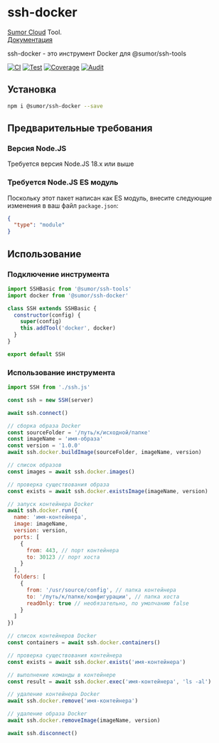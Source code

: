 # ssh-docker

[Sumor Cloud](https://sumor.cloud) Tool.  
[Документация](https://sumor.cloud/ssh-docker)

ssh-docker - это инструмент Docker для @sumor/ssh-tools

[![CI](https://github.com/sumor-cloud/ssh-docker/actions/workflows/ci.yml/badge.svg)](https://github.com/sumor-cloud/ssh-docker/actions/workflows/ci.yml)
[![Test](https://github.com/sumor-cloud/ssh-docker/actions/workflows/ut.yml/badge.svg)](https://github.com/sumor-cloud/ssh-docker/actions/workflows/ut.yml)
[![Coverage](https://github.com/sumor-cloud/ssh-docker/actions/workflows/coverage.yml/badge.svg)](https://github.com/sumor-cloud/ssh-docker/actions/workflows/coverage.yml)
[![Audit](https://github.com/sumor-cloud/ssh-docker/actions/workflows/audit.yml/badge.svg)](https://github.com/sumor-cloud/ssh-docker/actions/workflows/audit.yml)

## Установка

```bash
npm i @sumor/ssh-docker --save
```

## Предварительные требования

### Версия Node.JS

Требуется версия Node.JS 18.x или выше

### Требуется Node.JS ES модуль

Поскольку этот пакет написан как ES модуль,
внесите следующие изменения в ваш файл `package.json`:

```json
{
  "type": "module"
}
```

## Использование

### Подключение инструмента

```js
import SSHBasic from '@sumor/ssh-tools'
import docker from '@sumor/ssh-docker'

class SSH extends SSHBasic {
  constructor(config) {
    super(config)
    this.addTool('docker', docker)
  }
}

export default SSH
```

### Использование инструмента

```js
import SSH from './ssh.js'

const ssh = new SSH(server)

await ssh.connect()

// сборка образа Docker
const sourceFolder = '/путь/к/исходной/папке'
const imageName = 'имя-образа'
const version = '1.0.0'
await ssh.docker.buildImage(sourceFolder, imageName, version)

// список образов
const images = await ssh.docker.images()

// проверка существования образа
const exists = await ssh.docker.existsImage(imageName, version)

// запуск контейнера Docker
await ssh.docker.run({
  name: 'имя-контейнера',
  image: imageName,
  version: version,
  ports: [
    {
      from: 443, // порт контейнера
      to: 30123 // порт хоста
    }
  ],
  folders: [
    {
      from: '/usr/source/config', // папка контейнера
      to: '/путь/к/папке/конфигурации', // папка хоста
      readOnly: true // необязательно, по умолчанию false
    }
  ]
})

// список контейнеров Docker
const containers = await ssh.docker.containers()

// проверка существования контейнера
const exists = await ssh.docker.exists('имя-контейнера')

// выполнение команды в контейнере
const result = await ssh.docker.exec('имя-контейнера', 'ls -al')

// удаление контейнера Docker
await ssh.docker.remove('имя-контейнера')

// удаление образа Docker
await ssh.docker.removeImage(imageName, version)

await ssh.disconnect()
```
